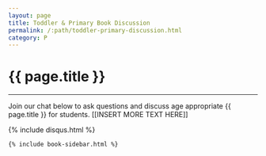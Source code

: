 ```yaml
---
layout: page
title: Toddler & Primary Book Discussion
permalink: /:path/toddler-primary-discussion.html
category: P
---
```


<div class="row">
  <div class="col">
    <div class="jumbotron bg-transparent">
      <h1 class="display-4">{{ page.title }}</h1>
      <!-- <p class="lead">This year we’re partnering with The Open Door Book Store to bring the Book Fair online!</p> -->
      <hr class="my-4">
      <p>Join our chat below to ask questions and discuss age appropriate {{ page.title }} for students. [[INSERT MORE TEXT HERE]]</p>
    </div>
  </div>
</div>
<div class="row">
  <div class="col-md-9">

  {% include disqus.html %}
                    
  </div>
  <div class="col-md-3 book-sidebar">
    
    {% include book-sidebar.html %}

  </div>
</div>
